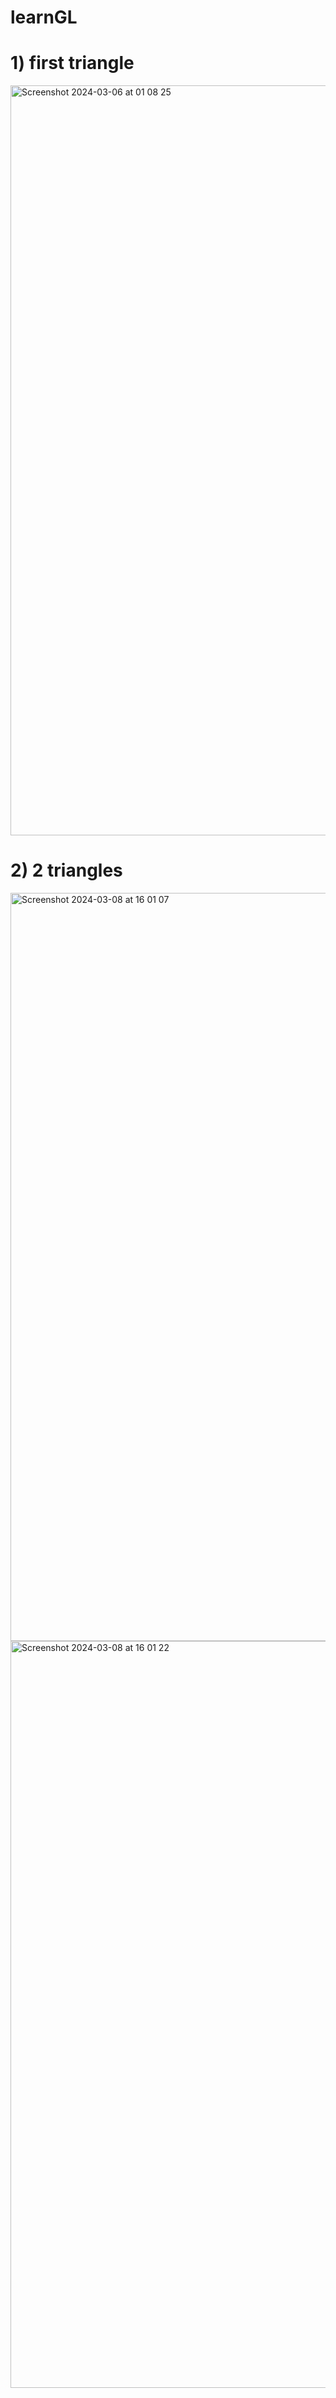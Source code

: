 # learnGL

# 1) first triangle
<img width="1200" alt="Screenshot 2024-03-06 at 01 08 25" src="https://github.com/SarkisKhachatryan/learnGL/assets/53656092/670f4e8f-fc97-4a83-86a5-53aa55a21fb5">

# 2) 2 triangles
<img width="1197" alt="Screenshot 2024-03-08 at 16 01 07" src="https://github.com/SarkisKhachatryan/learnGL/assets/53656092/ea8d4d09-ad4e-42d3-a0ec-bb5e6f701119">

<img width="1195" alt="Screenshot 2024-03-08 at 16 01 22" src="https://github.com/SarkisKhachatryan/learnGL/assets/53656092/9aa34a59-9c42-4cda-81af-66d67d0c2111">
